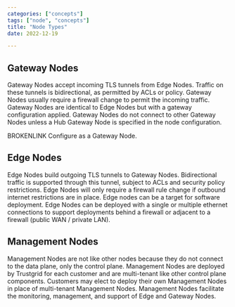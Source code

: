 ```yaml
---
categories: ["concepts"]
tags: ["node", "concepts"]
title: "Node Types"
date: 2022-12-19

---
```


## Gateway Nodes

Gateway Nodes accept incoming TLS tunnels from Edge Nodes. Traffic on these tunnels is bidirectional, as permitted by ACLs or policy. Gateway Nodes usually require a firewall change to permit the incoming traffic. Gateway Nodes are identical to Edge Nodes but with a gateway configuration applied. Gateway Nodes do not connect to other Gateway Nodes unless a Hub Gateway Node is specified in the node configuration.

BROKENLINK Configure as a Gateway Node.

## Edge Nodes

Edge Nodes build outgoing TLS tunnels to Gateway Nodes. Bidirectional traffic is supported through this tunnel, subject to ACLs and security policy restrictions. Edge Nodes will only require a firewall rule change if outbound internet restrictions are in place. Edge nodes can be a target for software deployment. Edge Nodes can be deployed with a single or multiple ethernet connections to support deployments behind a firewall or adjacent to a firewall (public WAN / private LAN).

## Management Nodes

Management Nodes are not like other nodes because they do not connect to the data plane, only the control plane. Management Nodes are deployed by Trustgrid for each customer and are multi-tenant like other control plane components. Customers may elect to deploy their own Management Nodes in place of multi-tenant Management Nodes. Management Nodes facilitate the monitoring, management, and support of Edge and Gateway Nodes.
